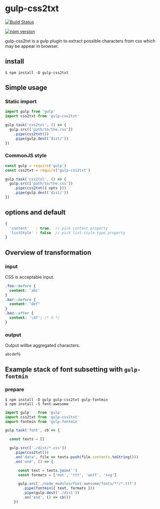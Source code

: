 # gulp-css2txt

[![Build Status](https://travis-ci.org/KamataRyo/gulp-css2txt.svg?branch=master)](https://travis-ci.org/KamataRyo/gulp-css2txt)

[![npm version](https://badge.fury.io/js/gulp-css2txt.svg)](https://badge.fury.io/js/gulp-css2txt)


gulp-css2txt is a gulp plugin to extract possible characters from css which may be appear in browser.

## install

```shell
$ npm install -D gulp-css2txt
```

## Simple usage

### Static import

```javascript
import gulp from 'gulp'
import css2txt from 'gulp-css2txt'

gulp.task('css2txt', () => {
  gulp.src(['path/to/the.css'])
    .pipe(css2txt())
    .pipe(gulp.dest('dist/'))
})
```

### CommonJS style

```javascript
const gulp = require('gulp')
const css2txt = require('gulp-css2txt')

gulp.task('css2txt', () => {
  gulp.src(['path/to/the.css'])
    .pipe(css2txt({ opts }))
    .pipe(gulp.dest('dist/'))
})
```

## options and default

```javascript
{
  'content'   : true,  // pick content property
  'listStyle' : false  // pick list-style-type property
}
```

## Overview of transformation

### input

CSS is acceptable input.

```css
.foo::before {
  content: 'abc'
}
.bar::before {
  content: "def"
}
.baz::after {
  content: '\47'; /* G */
}
```

### output

Output willbe aggregated characters.

```text
abcdefG
```

## Example stack of font subsetting with `gulp-fontmin`

### prepare

```shell
$ npm install -D gulp gulp-css2txt gulp-fontmin
$ npm install -S font-awesome
```

```javascript
import gulp    from 'gulp'
import css2txt from 'gulp-css2txt'
import fontmin from 'gulp-fontmin'

gulp.task('font', cb => {

  const texts = []

  gulp.src(['./dist/*.css'])
    .pipe(css2txt())
    .on('data', file => texts.push(file.contents.toString()))
    .on('end', () => {

      const text = texts.join('')
      const formats = ['eot', 'ttf', 'woff', 'svg']

      gulp.src('./node_modules/font-awesome/fonts/**/*.ttf')
        .pipe(fontmin({ text, formats }))
        .pipe(gulp.dest('./dist'))
        .on('end', () => cb())
    })
```
